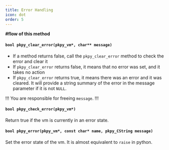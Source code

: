 ```yaml
---
title: Error Handling
icon: dot
order: 5
---
```

**#flow of this method**
#### `bool pkpy_clear_error(pkpy_vm*, char** message)`

+ If a method returns false, call the `pkpy_clear_error` method to check the error and clear it
+ If `pkpy_clear_error` returns false, it means that no error was set, and it takes no action
+ If `pkpy_clear_error` returns true, it means there was an error and it was cleared. It will provide a string summary of the error in the message parameter if it is not `NULL`.

!!!
You are responsible for freeing `message`.
!!!

#### `bool pkpy_check_error(pkpy_vm*)`

Return true if the vm is currently in an error state.

#### `bool pkpy_error(pkpy_vm*, const char* name, pkpy_CString message)`

Set the error state of the vm. It is almost equivalent to `raise` in python.
